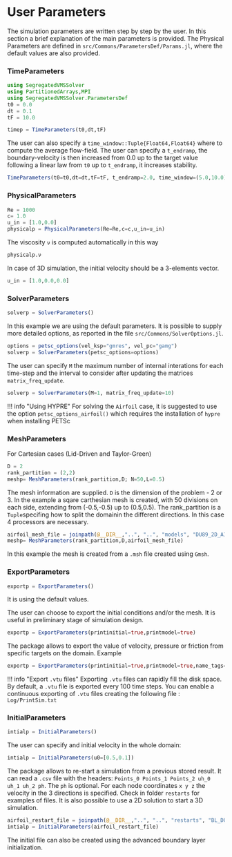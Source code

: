 # User Parameters

The simulation parameters are written step by step by the user. In this section a brief explanation of the main parameters is provided.
The Physical Parameters are defined in `src/Commons/ParametersDef/Params.jl`, where the default values are also provided.

### TimeParameters
```julia
using SegregatedVMSSolver
using PartitionedArrays,MPI
using SegregatedVMSSolver.ParametersDef
t0 = 0.0
dt = 0.1
tF = 10.0

timep = TimeParameters(t0,dt,tF)
```
The user can also specify a `time_window::Tuple{Float64,Float64}` where to compute the average flow-field.
The user can specify a `t_endramp`, the boundary-velocity is then increased from 0.0 up to the target value following a linear law from `t0` up to `t_endramp`, it increases stability.

```julia
TimeParameters(t0=t0,dt=dt,tF=tF, t_endramp=2.0, time_window=(5.0,10.0))
```

### PhysicalParameters
```julia
Re = 1000
c= 1.0
u_in = [1.0,0.0]
physicalp = PhysicalParameters(Re=Re,c=c,u_in=u_in)
```
The viscosity `ν` is computed automatically in this way

```julia
physicalp.ν
```

In case of 3D simulation, the initial velocity should be a 3-elements vector.
```julia
u_in = [1.0,0.0,0.0]
```



### SolverParameters
```julia
solverp = SolverParameters()
```
In this example we are using the default parameters.
It is possible to supply more detailed options, as reported in the file `src/Commons/SolverOptions.jl`.

```julia
options = petsc_options(vel_ksp="gmres", vel_pc="gamg")
solverp = SolverParameters(petsc_options=options)
```

The user can specify  `M` the maximum number of internal interations for each time-step and the interval to consider after updating the matrices `matrix_freq_update`.

```julia
solverp = SolverParameters(M=1, matrix_freq_update=10)
```


!!! info "Using HYPRE" 
    For solving the `Airfoil` case, it is suggested to use the option `petsc_options_airfoil()` which requires the installation of `hypre` when installing PETSc


### MeshParameters
For Cartesian cases (Lid-Driven and Taylor-Green)
```julia
D = 2
rank_partition = (2,2)
meshp= MeshParameters(rank_partition,D; N=50,L=0.5)
```
The mesh information are supplied. `D` is the dimension of the problem - 2 or 3. In the example a sqare carthesian mesh is created, with 50 divisions on each side, extending from (-0.5,-0.5) up to (0.5,0.5). The rank_partition is a `Tuple`specifing how to split the domainin the different directions. In this case 4 processors are necessary. 

```julia
airfoil_mesh_file = joinpath(@__DIR__,"..", "..", "models", "DU89_2D_A1_M.msh")
meshp= MeshParameters(rank_partition,D,airfoil_mesh_file)
```
In this example the mesh is created from a `.msh` file created using `Gmsh`.


### ExportParameters
```julia
exportp = ExportParameters()
```
It is using the default values.

The user can choose to export the initial conditions and/or the mesh. It is useful in preliminary stage of simulation design.
```julia
exportp = ExportParameters(printinitial=true,printmodel=true)
```
The package allows to export the value of velocity, pressure or friction from specific targets on the domain.
Example 

```julia
exportp = ExportParameters(printinitial=true,printmodel=true,name_tags=["airfoil"], fieldexport=[["uh"]])
```

!!! info "Export `.vtu` files" 
    Exporting `.vtu` files can rapidly fill the disk space. By default, a `.vtu` file is exported every 100 time steps. You can enable a continuous exporting of `.vtu` files creating the following file : `Log/PrintSim.txt`


### InitialParameters
```julia
intialp = InitialParameters()
```

The user can specify and initial velocity in the whole domain:
```julia
intialp = InitialParameters(u0=[0.5,0.1])
```
The package allows to re-start a simulation from a previous stored result.
It can read a `.csv` file with the headers: `Points_0 Points_1 Points_2 uh_0 uh_1 uh_2 ph`. The `ph` is optional. For each node coordinates `x y z` the velocity in the 3 directions is specified. Check in folder `restarts` for examples of files.
It is also possible to use a 2D solution to start a 3D simulation.

```julia
airfoil_restart_file = joinpath(@__DIR__,"..", "..", "restarts", "BL_DU89_2D_A1_M.csv")
intialp = InitialParameters(airfoil_restart_file)
```

The initial file can also be created using the advanced boundary layer initialization. 
